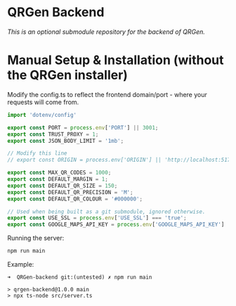 # QRGen Backend

*This is an optional submodule repository for the backend of QRGen.*

# Manual Setup & Installation (without the QRGen installer)
Modify the config.ts to reflect the frontend domain/port - where your requests will come from. 

```typescript
import 'dotenv/config'

export const PORT = process.env['PORT'] || 3001;
export const TRUST_PROXY = 1;
export const JSON_BODY_LIMIT = '1mb';

// Modify this line
// export const ORIGIN = process.env['ORIGIN'] || 'http://localhost:5173';

export const MAX_QR_CODES = 1000;
export const DEFAULT_MARGIN = 1;
export const DEFAULT_QR_SIZE = 150;
export const DEFAULT_QR_PRECISION = 'M';
export const DEFAULT_QR_COLOUR = '#000000';

// Used when being built as a git submodule, ignored otherwise.
export const USE_SSL = process.env['USE_SSL'] === 'true';
export const GOOGLE_MAPS_API_KEY = process.env['GOOGLE_MAPS_API_KEY'] || '';
```

Running the server: 

```bash
npm run main
```

Example:
```
➜  QRGen-backend git:(untested) ✗ npm run main

> qrgen-backend@1.0.0 main
> npx ts-node src/server.ts
```
